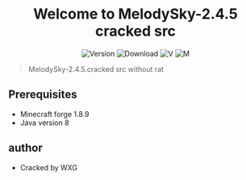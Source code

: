 <h1 align="center">Welcome to MelodySky-2.4.5 cracked src</h1>
<p align="center">
  <img alt="Version" src="https://img.shields.io/badge/version-2.4.5-blue.svg?cacheSeconds=2592000" />
  <img alt="Download" src="https://img.shields.io/github/downloads/yuuiyu/MelodySky-2.4.5/total"/>
  <img alt="V" src="https://img.shields.io/badge/Java-8-green" style=""/>
  <img alt="M" src="https://img.shields.io/badge/MinecraftForge-1.8.9-yellow" style=""/>
</p>



> MelodySky-2.4.5.cracked src without rat


## Prerequisites

- Minecraft forge 1.8.9
- Java version 8

## author

- Cracked by WXG
